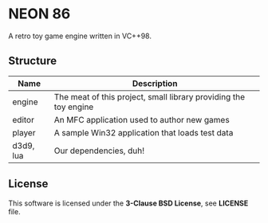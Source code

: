# NEON 86

A retro toy game engine written in VC++98. 

## Structure

| Name      | Description                                                      |
|-----------|------------------------------------------------------------------|
| engine    | The meat of this project, small library providing the toy engine |
| editor    | An MFC application used to author new games                      |
| player    | A sample Win32 application that loads test data                  |
| d3d9, lua | Our dependencies, duh\!                                          |

## License

This software is licensed under the **3-Clause BSD License**, see **LICENSE** file.

